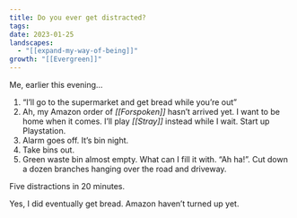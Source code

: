 ```yaml
---
title: Do you ever get distracted?
tags: 
date: 2023-01-25
landscapes:
  - "[[expand-my-way-of-being]]"
growth: "[[Evergreen]]"
---
```

Me, earlier this evening…

1. “I’ll go to the supermarket and get bread while you’re out”
2. Ah, my Amazon order of _[[Forspoken]]_ hasn’t arrived yet. I want to be home when it comes. I’ll play *[[Stray]]* instead while I wait. Start up Playstation.
3. Alarm goes off. It’s bin night.
4. Take bins out.
5. Green waste bin almost empty. What can I fill it with. “Ah ha!”. Cut down a dozen branches hanging over the road and driveway.

Five distractions in 20 minutes.

Yes, I did eventually get bread. Amazon haven’t turned up yet.